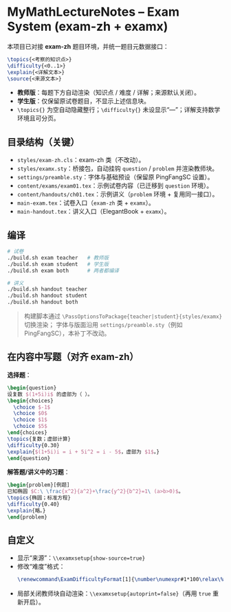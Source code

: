 # MyMathLectureNotes – Exam System (exam-zh + examx)

本项目已对接 **exam-zh** 题目环境，并统一题目元数据接口：

```tex
\topics{<考察的知识点>}
\difficulty{<0..1>}
\explain{<详解文本>}
\source{<来源文本>}
```

- **教师版**：每题下方自动渲染（知识点 / 难度 / 详解；来源默认关闭）。
- **学生版**：仅保留原试卷题目，不显示上述信息块。
- `\topics{}` 为空自动隐藏整行；`\difficulty{}` 未设显示“—”；详解支持数学环境且可分页。

## 目录结构（关键）
- `styles/exam-zh.cls`：exam-zh 类（不改动）。
- `styles/examx.sty`：桥接包，自动挂钩 `question` / `problem` 并渲染教师块。
- `settings/preamble.sty`：字体与基础预设（保留原 PingFangSC 设置）。
- `content/exams/exam01.tex`：示例试卷内容（已迁移到 `question` 环境）。
- `content/handouts/ch01.tex`：示例讲义（`problem` 环境 + 复用同一接口）。
- `main-exam.tex`：试卷入口（`exam-zh` 类 + `examx`）。
- `main-handout.tex`：讲义入口（ElegantBook + `examx`）。

## 编译

```bash
# 试卷
./build.sh exam teacher   # 教师版
./build.sh exam student   # 学生版
./build.sh exam both      # 两者都编译

# 讲义
./build.sh handout teacher
./build.sh handout student
./build.sh handout both
```

> 构建脚本通过 `\PassOptionsToPackage{teacher|student}{styles/examx}` 切换渲染；
> 字体与版面沿用 `settings/preamble.sty`（例如 PingFangSC），本补丁不改动。

## 在内容中写题（对齐 exam-zh）

**选择题**：
```tex
\begin{question}
设复数 $(1+5i)i$ 的虚部为（ ）。
\begin{choices}
  \choice $-1$
  \choice $0$
  \choice $1$
  \choice $5$
\end{choices}
\topics{复数；虚部计算}
\difficulty{0.30}
\explain{$(1+5i)i = i + 5i^2 = i - 5$，虚部为 $1$。}
\end{question}
```

**解答题/讲义中的习题**：
```tex
\begin{problem}[例题]
已知椭圆 $C:\ \frac{x^2}{a^2}+\frac{y^2}{b^2}=1\ (a>b>0)$。
\topics{椭圆；标准方程}
\difficulty{0.40}
\explain{略。}
\end{problem}
```

## 自定义

- 显示“来源”：`\\examxsetup{show-source=true}`
- 修改“难度”格式：
  ```tex
  \renewcommand\ExamDifficultyFormat[1]{\number\numexpr#1*100\relax\%%}
  ```
- 局部关闭教师块自动渲染：`\\examxsetup{autoprint=false}`（再用 `true` 重新开启）。
